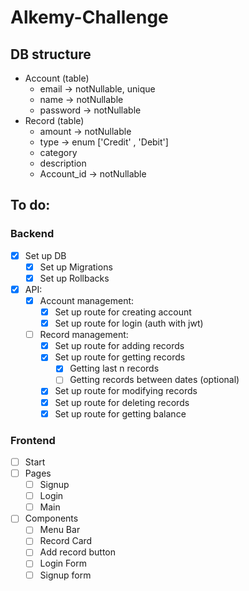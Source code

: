 # Alkemy-Challenge

## DB structure
* Account (table)
  * email -> notNullable, unique
  * name -> notNullable
  * password -> notNullable
* Record (table)
  * amount -> notNullable
  * type -> enum ['Credit' , 'Debit']
  * category
  * description
  * Account_id -> notNullable

## To do:
### Backend
- [x] Set up DB
  - [x] Set up Migrations
  - [x] Set up Rollbacks
- [x] API:
  - [x] Account management:
    - [x] Set up route for creating account
    - [x] Set up route for login (auth with jwt)
  - [ ] Record management:
    - [x] Set up route for adding records
    - [x] Set up route for getting records
      - [x] Getting last n records
      - [ ] Getting records between dates (optional)
    - [x] Set up route for modifying records
    - [x] Set up route for deleting records
    - [x] Set up route for getting balance

### Frontend
- [ ] Start
- [ ] Pages
  - [ ] Signup
  - [ ] Login
  - [ ] Main
- [ ] Components
  - [ ] Menu Bar
  - [ ] Record Card
  - [ ] Add record button
  - [ ] Login Form
  - [ ] Signup form
